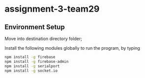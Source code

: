 # assignment-3-team29

## Environment Setup ## 

Move into destination directory folder;

Install the following modules globally to run the program, by typing
```bash
npm install -g firebase
npm install -g firebase-admin
npm install -g serialport
npm install -g socket.io
```
